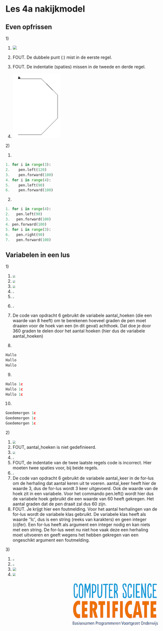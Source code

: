 # Les 4a nakijkmodel

## Even opfrissen

1\)

1. <img src="../../img/image-20190415165611900.png" style="zoom:80%">

2. FOUT. De dubbele punt (:) mist in de eerste regel. 

3. FOUT. De indentatie (spaties) missen in de tweede en derde regel.

4. <img src="../../img/les 4 1.4.PNG" style="zoom:80%">

2\)

1.
```python
1. for i in range(3):
2.    pen.left(120)
3.    pen.forward(100)
4. for i in range(4):
5.    pen.left(90)
6.    pen.forward(100)
```

2.
```python
1. for i in range(4):
2.   pen.left(90)
3.   pen.forward(100)
4. pen.forward(100)
5. for i in range(3):
6.   pen.right(90)
7.   pen.forward(100)
```

## Variabelen in een lus

1\) 

1. <img src="../../img/image-20190415170006194.png" style="zoom:50%">

2. <img src="../../img/image-20190415165611900.png" style="zoom:50%">

3. <img src="../../img/image-20190415165852940.png" style="zoom:50%">

4. <img src="../../img/image-20190415165852940.png" style="zoom:25%">

5. <img src="../../img/image-20190415151021170.png" style="zoom:25%">

<div style="page-break-after: always;"></div>

6. <img src="../../img/image-20190415165852940.png" style="zoom:25%">

7. De code van opdracht 6 gebruikt de variabele aantal_hoeken (die een waarde van 8 heeft) om te berekenen hoeveel graden de pen moet draaien voor de hoek van een (in dit geval) achthoek. Dat doe je door 360 graden te delen door het aantal hoeken (hier dus de variabele aantal_hoeken)



8. 

```python
Hallo
Hallo
Hallo
```

9. 

```python
Hallo 1c
Hallo 1c
Hallo 1c
```

10. 

```python
Goedemorgen 1c
Goedemorgen 1c
Goedemorgen 1c
```

<div style="page-break-after: always;"></div>

2\) 

1. <img src="../../img/image-20190415170006194.png" style="zoom:60%">
2. FOUT, aantal_hoeken is niet gedefinieerd.
3. <img src="../../img/image-20190416104310600.png" style="zoom:50%">
4. <img src="../../img/image-20190416104451721.png" style="zoom:25%">
5. FOUT, de indentatie van de twee laatste regels code is incorrect. Hier moeten twee spaties voor, bij beide regels. 
6. <img src="../../img/image-20190415151021170.png" style="zoom:25%">
7. De code van opdracht 6 gebruikt de variabele aantal_keer in de for-lus om de herhaling dat aantal keren uit te voeren. aantal_keer heeft hier de waarde 3, dus de for-lus wordt 3 keer uitgevoerd. Ook de waarde van de hoek zit in een variabele. Voor het commando pen.left() wordt hier dus de variabele hoek gebruikt die een waarde van 60 heeft gekregen. Het aantal graden dat de pen draait zal dus 60 zijn.
8. FOUT. Je krijgt hier een foutmelding. Voor het aantal herhalingen van de for-lus wordt de variabele klas gebruikt. De variabele klas heeft als waarde '1c', dus is een string (reeks van karakters) en geen integer (cijfer). Een for-lus heeft als argument een integer nodig en kan niets met een string. De for-lus weet nu niet hoe vaak deze een herhaling moet uitvoeren en geeft wegens het hebben gekregen van een ongeschikt argument een foutmelding.

<div style="page-break-after: always;"></div>

3\)

1. <img src="../../img/image-20190415171210673.png" style="zoom:30%">
2. <img src="../../img/image-20190415171156881.png" style="zoom:30%">
3. <img src="../../img/image-20190416110912808.png" style="zoom:70%">
4. <img src="../../img/image-20190416111050065.png" style="zoom:60%">

<img src="../../img/logoCSCert_10cm.jpg" align="right">
